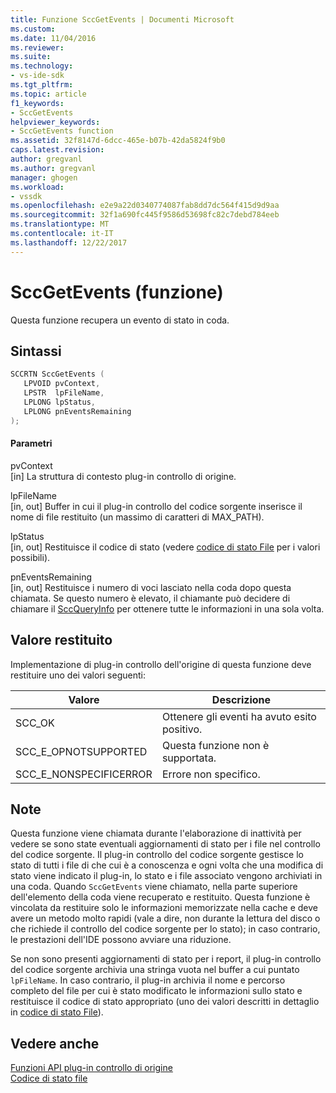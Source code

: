 ```yaml
---
title: Funzione SccGetEvents | Documenti Microsoft
ms.custom: 
ms.date: 11/04/2016
ms.reviewer: 
ms.suite: 
ms.technology:
- vs-ide-sdk
ms.tgt_pltfrm: 
ms.topic: article
f1_keywords:
- SccGetEvents
helpviewer_keywords:
- SccGetEvents function
ms.assetid: 32f8147d-6dcc-465e-b07b-42da5824f9b0
caps.latest.revision: 
author: gregvanl
ms.author: gregvanl
manager: ghogen
ms.workload:
- vssdk
ms.openlocfilehash: e2e9a22d0340774087fab8dd7dc564f415d9d9aa
ms.sourcegitcommit: 32f1a690fc445f9586d53698fc82c7debd784eeb
ms.translationtype: MT
ms.contentlocale: it-IT
ms.lasthandoff: 12/22/2017
---
```

# <a name="sccgetevents-function"></a>SccGetEvents (funzione)
Questa funzione recupera un evento di stato in coda.  
  
## <a name="syntax"></a>Sintassi  
  
```cpp  
SCCRTN SccGetEvents (  
   LPVOID pvContext,  
   LPSTR  lpFileName,  
   LPLONG lpStatus,  
   LPLONG pnEventsRemaining  
);  
```  
  
#### <a name="parameters"></a>Parametri  
 pvContext  
 [in] La struttura di contesto plug-in controllo di origine.  
  
 lpFileName  
 [in, out] Buffer in cui il plug-in controllo del codice sorgente inserisce il nome di file restituito (un massimo di caratteri di MAX_PATH).  
  
 lpStatus  
 [in, out] Restituisce il codice di stato (vedere [codice di stato File](../extensibility/file-status-code-enumerator.md) per i valori possibili).  
  
 pnEventsRemaining  
 [in, out] Restituisce i numero di voci lasciato nella coda dopo questa chiamata. Se questo numero è elevato, il chiamante può decidere di chiamare il [SccQueryInfo](../extensibility/sccqueryinfo-function.md) per ottenere tutte le informazioni in una sola volta.  
  
## <a name="return-value"></a>Valore restituito  
 Implementazione di plug-in controllo dell'origine di questa funzione deve restituire uno dei valori seguenti:  
  
|Valore|Descrizione|  
|-----------|-----------------|  
|SCC_OK|Ottenere gli eventi ha avuto esito positivo.|  
|SCC_E_OPNOTSUPPORTED|Questa funzione non è supportata.|  
|SCC_E_NONSPECIFICERROR|Errore non specifico.|  
  
## <a name="remarks"></a>Note  
 Questa funzione viene chiamata durante l'elaborazione di inattività per vedere se sono state eventuali aggiornamenti di stato per i file nel controllo del codice sorgente. Il plug-in controllo del codice sorgente gestisce lo stato di tutti i file di che cui è a conoscenza e ogni volta che una modifica di stato viene indicato il plug-in, lo stato e i file associato vengono archiviati in una coda. Quando `SccGetEvents` viene chiamato, nella parte superiore dell'elemento della coda viene recuperato e restituito. Questa funzione è vincolata da restituire solo le informazioni memorizzate nella cache e deve avere un metodo molto rapidi (vale a dire, non durante la lettura del disco o che richiede il controllo del codice sorgente per lo stato); in caso contrario, le prestazioni dell'IDE possono avviare una riduzione.  
  
 Se non sono presenti aggiornamenti di stato per i report, il plug-in controllo del codice sorgente archivia una stringa vuota nel buffer a cui puntato `lpFileName`. In caso contrario, il plug-in archivia il nome e percorso completo del file per cui è stato modificato le informazioni sullo stato e restituisce il codice di stato appropriato (uno dei valori descritti in dettaglio in [codice di stato File](../extensibility/file-status-code-enumerator.md)).  
  
## <a name="see-also"></a>Vedere anche  
 [Funzioni API plug-in controllo di origine](../extensibility/source-control-plug-in-api-functions.md)   
 [Codice di stato file](../extensibility/file-status-code-enumerator.md)